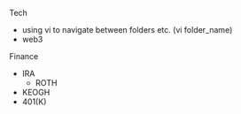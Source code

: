 Tech 
- using vi to navigate between folders etc. (vi folder_name)
- web3




Finance
- IRA
  - ROTH
- KEOGH
- 401(K)
